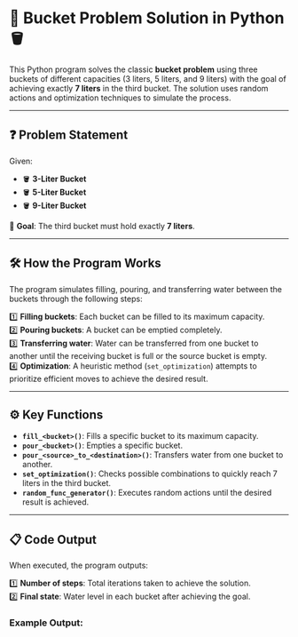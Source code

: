 # 🚰 Bucket Problem Solution in Python 🪣

This Python program solves the classic **bucket problem** using three buckets of different capacities (3 liters, 5 liters, and 9 liters) with the goal of achieving exactly **7 liters** in the third bucket. The solution uses random actions and optimization techniques to simulate the process.

---

## ❓ Problem Statement

Given:  
- 🪣 **3-Liter Bucket**  
- 🪣 **5-Liter Bucket**  
- 🪣 **9-Liter Bucket**  

🎯 **Goal**: The third bucket must hold exactly **7 liters**.

---

## 🛠️ How the Program Works

The program simulates filling, pouring, and transferring water between the buckets through the following steps:  

1️⃣ **Filling buckets**: Each bucket can be filled to its maximum capacity.  
2️⃣ **Pouring buckets**: A bucket can be emptied completely.  
3️⃣ **Transferring water**: Water can be transferred from one bucket to another until the receiving bucket is full or the source bucket is empty.  
4️⃣ **Optimization**: A heuristic method (`set_optimization`) attempts to prioritize efficient moves to achieve the desired result.

---

## ⚙️ Key Functions

- **`fill_<bucket>()`**: Fills a specific bucket to its maximum capacity.  
- **`pour_<bucket>()`**: Empties a specific bucket.  
- **`pour_<source>_to_<destination>()`**: Transfers water from one bucket to another.  
- **`set_optimization()`**: Checks possible combinations to quickly reach 7 liters in the third bucket.  
- **`random_func_generator()`**: Executes random actions until the desired result is achieved.  

---

## 📋 Code Output

When executed, the program outputs:  

1️⃣ **Number of steps**: Total iterations taken to achieve the solution.  
2️⃣ **Final state**: Water level in each bucket after achieving the goal.  

### Example Output:
